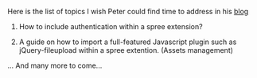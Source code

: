 Here is the list of topics I wish Peter could find time to address in his [blog](http://peterberkenbosch.nl/)

1) How to include authentication within a spree extension?

2) A guide on how to import a full-featured Javascript plugin such as jQuery-fileupload within a spree extention. (Assets management)

... And many more to come...